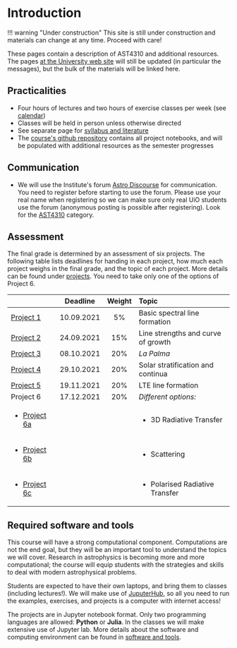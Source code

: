 # Introduction

!!! warning "Under construction"
    This site is still under construction and materials can change at any time. Proceed with care!

These pages contain a description of AST4310 and additional resources. The pages [at the University web site](https://www.uio.no/studier/emner/matnat/astro/AST4310/h21/index.html) will still be updated (in particular the messages), but the bulk of the materials will be linked here.

## Practicalities

- Four hours of lectures and two hours of exercise classes per week (see [calendar](https://www.uio.no/studier/emner/matnat/astro/AST4310/h21/timeplan/index.html))
- Classes will be held in person unless otherwise directed
- See separate page for [syllabus and literature](literature/)
- The [course's github repository](https://github.com/tiagopereira/ast4310) contains all project notebooks, and will be populated with additional resources as the semester progresses


## Communication
- We will use the Institute's forum [Astro Discourse](https://astro-discourse.utenforuio.no/) for communication. You need to register before starting to use the forum. Please use your real name when registering so we can make sure only real UiO students use the forum (anonymous posting is possible after registering). Look for the [AST4310](https://astro-discourse.utenforuio.no/c/ast4310/6) category. 

## Assessment

The final grade is determined by an assessment of six projects. The following table lists deadlines for handing in each project, how much each project weighs in the final grade, and the topic of each project. More details can be found under [projects](projects/). You need to take only one of the options of Project 6.

|        | Deadline          | Weight  |  Topic  |
| ------------- |:-------------:| :----:|:---|
| [Project 1](https://github.com/tiagopereira/ast4310/tree/master/notebooks/project1)     | 10.09.2021 | 5% | Basic spectral line formation |
| [Project 2](https://github.com/tiagopereira/ast4310/tree/master/notebooks/project2)    | 24.09.2021 | 15% | Line strengths and curve of growth |
| [Project 3](https://github.com/tiagopereira/ast4310/tree/master/notebooks/project3)     | 08.10.2021 | 20% | *La Palma* |
| [Project 4](https://github.com/tiagopereira/ast4310/tree/master/notebooks/project4)     | 29.10.2021 | 20% | Solar stratification and continua |
| [Project 5](https://github.com/tiagopereira/ast4310/tree/master/notebooks/project5)     | 19.11.2021 | 20% | LTE line formation |
| Project 6     | 17.12.2021 | 20% | *Different options:* |
| <ul><li><a href="https://github.com/tiagopereira/ast4310/tree/master/notebooks/project6a">Project 6a</a></li></ul>    | | | <ul><li>3D Radiative Transfer</li></ul>|
| <ul><li><a href="https://github.com/tiagopereira/ast4310/tree/master/notebooks/project6b">Project 6b</a></li></ul>   | | | <ul><li>Scattering</li></ul> |
| <ul><li><a href="https://github.com/tiagopereira/ast4310/tree/master/notebooks/project6c">Project 6c</a></li></ul>   | | | <ul><li>Polarised Radiative Transfer</li></ul> |

## Required software and tools

This course will have a strong computational component. Computations are not the end goal, but they will be an important tool to understand the topics we will cover. Research in astrophysics is becoming more and more computational; the course will equip students with the strategies and skills to deal with modern astrophysical problems. 

Students are expected to have their own laptops, and bring them to classes (including lectures!). We will make use of [JuputerHub](https://jupyterhub.uio.no/user/home/lab), so all you need to run the examples, exercises, and projects is a computer with internet access! 

The projects are in Jupyter notebook format. Only two programming languages are allowed: **Python** or **Julia**. In the classes we will make extensive use of Jupyter lab. More details about the software and computing environment can be found in [software and tools](tools/).